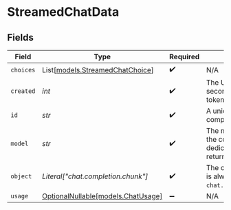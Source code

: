 # StreamedChatData


## Fields

| Field                                                                                     | Type                                                                                      | Required                                                                                  | Description                                                                               |
| ----------------------------------------------------------------------------------------- | ----------------------------------------------------------------------------------------- | ----------------------------------------------------------------------------------------- | ----------------------------------------------------------------------------------------- |
| `choices`                                                                                 | List[[models.StreamedChatChoice](../models/streamedchatchoice.md)]                        | :heavy_check_mark:                                                                        | N/A                                                                                       |
| `created`                                                                                 | *int*                                                                                     | :heavy_check_mark:                                                                        | The Unix timestamp (in seconds) for when the token sampled.                               |
| `id`                                                                                      | *str*                                                                                     | :heavy_check_mark:                                                                        | A unique ID of the chat completion.                                                       |
| `model`                                                                                   | *str*                                                                                     | :heavy_check_mark:                                                                        | The model to generate the completion. For dedicated endpoints, it returns the endpoint id |
| `object`                                                                                  | *Literal["chat.completion.chunk"]*                                                        | :heavy_check_mark:                                                                        | The object type, which is always set to `chat.completion.chunk`.                          |
| `usage`                                                                                   | [OptionalNullable[models.ChatUsage]](../models/chatusage.md)                              | :heavy_minus_sign:                                                                        | N/A                                                                                       |